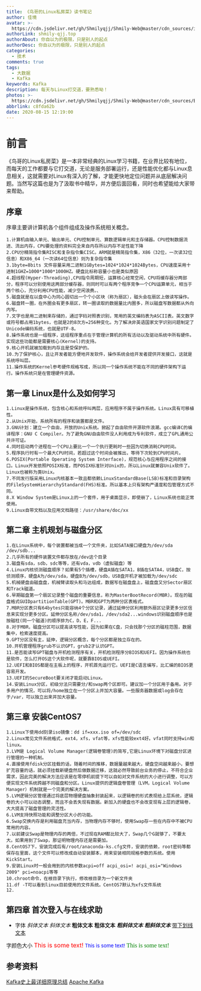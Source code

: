 ```yaml
---
title: 《鸟哥的Linux私房菜》读书笔记
author: 佳境
avatar: >-
  https://cdn.jsdelivr.net/gh/Shmilyqjj/Shmily-Web@master/cdn_sources/img/custom/avatar.jpg
authorLink: shmily-qjj.top
authorAbout: 你自以为的极限，只是别人的起点
authorDesc: 你自以为的极限，只是别人的起点
categories:
  - 技术
comments: true
tags:
  - 大数据
  - Kafka
keywords: Kafka
description: 每天与Linux打交道，要熟悉呦！
photos: >-
  https://cdn.jsdelivr.net/gh/Shmilyqjj/Shmily-Web@master/cdn_sources/Blog_Images/Kafka/Kafka-Cover.jpg
abbrlink: c8fda62b
date: 2020-08-15 12:19:00
---
```

# 前言
  《鸟哥的Linux私房菜》是一本非常经典的Linux学习书籍，在业界比较有地位，而每天的工作都要与它打交道，无论是服务部署运行，还是性能优化都与Linux息息相关，这就需要对Linux有深入的了解，才能更快地定位问题并从底层解决问题。当然写这篇也是为了汲取书中精华，并方便后面回看，同时也希望能给大家带来帮助。
## 序章
序章主要讲计算机各个组件组成及操作系统相关概念。
```
1.计算机由输入单元、输出单元、CPU控制单元、算数逻辑单元和主存储器。CPU控制数据流进、流出内存，CPU要处理的资料完全来自内存所以内存不足性能下降
2.CPU分精简指令集RISC和复杂指令集CISC。ARM就是精简指令集，X86（32位，一次读32位信息）和X86_64（一次读64位信息）则为复杂指令集
3.1byte=8bits 文件容量采用二进制1GBytes=1024*1024*1024Bytes，CPU速度采用十进制1GHZ=1000*1000*1000HZ。硬盘比标称容量小也是类似原因
4.超线程(Hyper-Threading),CPU指令周期短，运算核心经常空闲，CPU将缓存器分两部分，程序可以分别使用这两部分缓存器，则同时可以有两个程序竞争一个CPU运算单元，相当于两个核心，充分利用CPU性能，减少空闲浪费。、
5.磁盘就是在以盘中心为同心圆切出一个个小区块（称为扇区），磁头会在扇区上做读写操作。
6.磁盘转一圈，在外圈会有更多扇区，转一圈读取的数据量比内圈多，所以磁盘写数据都从外向内写。
7.文字也是用二进制来存储的，通过字码对照表识别，常用的英文编码表为ASCII表。英文数字或符号都占用1bytes，也就是2的8次方=256种变化。为了解决非英语国家文字识别问题制定了Unicode编码系统，也就是UTF-8。
8.操作系统也是一组程序，这组程序重点在于管理计算机的所有活动以及驱动系统中所有硬件。实现这些功能都是需要核心(Kernel)的支持。
9.核心开机就被加载到内存且是受保护的。
10.为了保护核心，且让开发者能方便地开发软件，操作系统会给开发者提供开发接口，这就是系统呼叫层。
11.操作系统的Kernel参考硬件规格写成，所以同一个操作系统不能在不同的硬件架构下运行。操作系统只是在管理硬件资源。
```
  
## 第一章 Linux是什么及如何学习
```
1.Linux是操作系统，包含核心和系统呼叫两层，应用程序不属于操作系统。Linux具有可移植性。
2.从Unix开始，系统所有的程序和装置都是文件。
3.GNU计划：建立一个自由，开放的Unix系统。掀起了自由软件开源软件浪潮。gcc编译C的编译程序：GNU C Compiler。为了避免GNU自由软件没人利用成为专利软件，成立了GPL通用公共许可证。
4.同时启动两个进程在一个CPU上要比一个一个执行更耗时一些因为切换消耗CPU时间。
5.程序执行时有一个最大CPU时间，若超过这个时间会被推出，等待下次轮到CPU时间片。
6.POSIX(Portable Operating System Interface)，规范核心与应用程序之间的接口。Linux开发依照POSIX标准，而POSIX标准针对Unix的，所以Linux就兼容Unix软件了。Linux也被称为类Unix。
7.不同发行版采用Linux内核基本一致且都依赖LinuxStandardBase(LSB)标准和目录架构的FileSystemHierarchyStandard(FHS)标准。所以基本上只有架构严谨度和包管理方式不同。
8.X Window System是Linux上的一个套件，用于桌面显示，即使崩了，Linux系统也能正常使用。
9.Linux自带文档以及应用文档路径：/usr/share/doc/xx
```

## 第二章 主机规划与磁盘分区
```
1.在Linux系统中，每个装置都被当成一个文件夹，比如SATA接口硬盘为/dev/sda /dev/sdb...
2.几乎所有的硬件装置文件都存放在/dev这个目录
3.磁盘有sda，sdb，sdc等等，还有vda，vdb（虚拟磁盘）等
4.Linux内核侦测磁盘顺序？如果有5个插槽，硬盘A插在SATA1，B插在SATA4，USB盘C，按侦测顺序，硬盘A为/dev/sda，硬盘B为/dev/sdb，USB盘开机才被加载为/dev/sdc
5.机械硬盘由磁盘盘，机械臂读取头和马达组成，数据写在磁盘盘上，磁盘盘又分Sector扇区和Track磁道。
6.早期磁盘第一个扇区记录整个磁盘的重要信息，称为MasterBootRecord(MBR)。现在的磁盘格式GUIDpartitionTable(GPT)。MBR和GPT为两种分区表格式。
7.MBR分区表只有64bytes只能容纳4个分区记录，通过延伸分区利用额外扇区记录更多分区信息来实现分更多分区。延伸分区名称/dev/sda1，/dev/sda2...windows识别磁盘顺序也是按磁柱(同一个磁道)的顺序排为C，D，E，F...
8.对于MBR，磁盘分区可以提高读写性能，因为如果在C盘，只会找那个分区的磁柱范围，数据集中，检索速度提高。
9.GPT分区没有主，延伸，逻辑分区概念，每个分区都是独立存在的。
10.开机管理程序grub不认识GPT，grub2才认识GPT。
11.是否能读写GPT磁盘与开机检测程序有关，开机检测程序分BIOS和UEFI。因为操作系统也是软件，怎么打开OS这个大软件呢，就要靠BIOS或UEFI。
12.UEFI和BIOS都是在主板上的程序，开机首先运行它。UEFI是C语言编写，比汇编的BIOS更容易开发。
13.UEFI的SecureBoot要关闭才能启动Linux。
14.安装Linux分区，初级分法只需要分/和swap两个区即可。建议加一个分区用于备用。对于多用户的情况，可以将/home独立在一个分区上并加大容量。一些服务器数据或log会存在于/var，可以独立出来并加大容量。
```

## 第三章 安装CentOS7
```
1.Linux下使用dd刻录iso镜像：dd if=xxx.iso of=/dev/sdc
2.Linux常见文件系统格式，ext4，xfs，vfat等，xfs性能较ext4好。vfat同时支持win和linux。
3.LVM是 Logical Volume Manager(逻辑卷管理)的简写,它是Linux环境下对磁盘分区进行管理的一种机制。
4.直接使用fdisk分区挂载的话，随着时间的推移，数据量越来越大，硬盘空间越来越小，要想扩充容量的话，就必须挂载新硬盘然后做数据迁移，这就必然导致前台业务的停止，不符合企业需求，因此完美的解决方法应该是在零停机前提下可以自如对文件系统的大小进行调整，可以方便实现文件系统跨越不同磁盘和分区。Linux提供的逻辑盘卷管理（LVM，Logical Volume Manager）机制就是一个完美的解决方案。
5.LVM逻辑分区管理通过将底层物理硬盘抽象封装起来，以逻辑卷的形式表现给上层系统，逻辑卷的大小可以动态调整，而且不会丢失现有数据。新加入的硬盘也不会改变现有上层的逻辑卷，大大提高了磁盘管理的灵活性。
6.LVM支持快照功能和调整分区大小的功能。 
6.Swap交换内存是利用磁盘充当内存，当物理内存不够时，使用Swap存一些在内存中不被CPU常用的内容。
7.以前建议Swap是物理内存的两倍，不过现在RAM都比较大了，Swap几个G就够了，不要太大。如果用到了Swap，那证明物理内存还是需要加。
8.CentOS7下，安装完成后有/root/anaconda-ks.cfg文件，安装的依赖，root密码等都保存在里面，这个文件可以修改成自动安装脚本，用来安装相同规格参数的系统。使用KickStart。
9.安装Linux时一般会用到的内核参数acpi=off acpi_osi=! acpi_osi="Windows 2009" pci=noacpi等等
10.chroot命令，在根目录下执行，修改根目录为一个新文件夹
11.df -T可以看到linux目前使用的文件系统。CentOS7默认为xfs文件系统
12.
```





## 第四章 首次登入与在线求助









* 字体
*斜体文本*
_斜体文本_
**粗体文本**
__粗体文本__
***粗斜体文本***
___粗斜体文本___
<u>带下划线文本</u>

字颜色大小
<font size="3" color="red">This is some text!</font>
<font size="2" color="blue">This is some text!</font>
<font face="verdana" color="green"  size="3">This is some text!</font>


## 参考资料  
[Kafka史上最详细原理总结](https://blog.csdn.net/u013573133/article/details/48142677)
[Apache Kafka](http://kafka.apache.org/)

